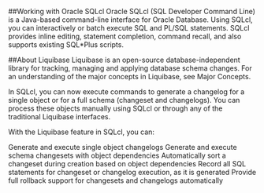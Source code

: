 ##Working with Oracle SQLcl
Oracle SQLcl (SQL Developer Command Line) is a Java-based command-line interface for Oracle Database. Using SQLcl, you can interactively or batch execute SQL and PL/SQL statements. SQLcl provides inline editing, statement completion, command recall, and also supports existing SQL*Plus scripts.

##About Liquibase
Liquibase is an open-source database-independent library for tracking, managing and applying database schema changes. For an understanding of the major concepts in Liquibase, see Major Concepts.

In SQLcl, you can now execute commands to generate a changelog for a single object or for a full schema (changeset and changelogs). You can process these objects manually using SQLcl or through any of the traditional Liquibase interfaces.

With the Liquibase feature in SQLcl, you can:

Generate and execute single object changelogs
Generate and execute schema changesets with object dependencies
Automatically sort a changeset during creation based on object dependencies
Record all SQL statements for changeset or changelog execution, as it is generated
Provide full rollback support for changesets and changelogs automatically

